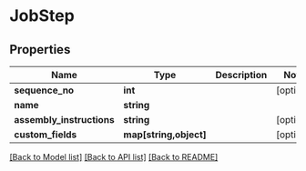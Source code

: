 # JobStep

## Properties
Name | Type | Description | Notes
------------ | ------------- | ------------- | -------------
**sequence_no** | **int** |  | [optional] 
**name** | **string** |  | 
**assembly_instructions** | **string** |  | [optional] 
**custom_fields** | **map[string,object]** |  | [optional] 

[[Back to Model list]](../README.md#documentation-for-models) [[Back to API list]](../README.md#documentation-for-api-endpoints) [[Back to README]](../README.md)


